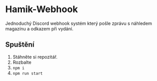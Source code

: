 # Hamik-Webhook
Jednoduchý Discord webhook systém který pošle zprávu s náhledem magazínu a odkazem při vydání.

## Spuštění
1. Stáhněte si repozitář. 
2. Rozbalte
3. `npm i`
4. `npm run start`
